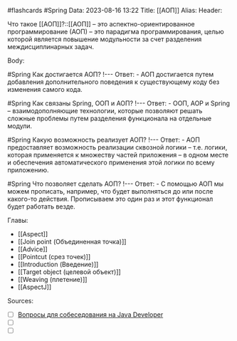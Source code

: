 #flashcards #Spring 
Data: 2023-08-16 13:22
Title: [[АОП]]
Alias:
Header:

Что такое [[АОП]]?::[[АОП]] – это аспектно-ориентированное программирование (АОП) – это парадигма программирования, целью которой является повышение модульности за счет разделения междисциплинарных задач. 
<!--SR:!2023-11-03,10,550-->


Body:


#Spring 
Как достигается АОП?
!---
Ответ:
	- АОП достигается путем добавления дополнительного поведения к существующему коду без изменения самого кода.
<!--SR:!2023-10-27,1,130-->



#Spring 
Как связаны Spring, ООП и АОП?
!---
Ответ:
	- ООП, AOP и Spring – взаимодополняющие технологии, которые позволяют решать сложные проблемы путем разделения функционала на отдельные модули.
<!--SR:!2023-10-27,10,205-->



#Spring 
Какую возможность реализует АОП?
!---
Ответ:
	- АОП предоставляет возможность реализации сквозной логики – т.е. логики, которая применяется к множеству частей приложения – в одном месте и обеспечения автоматического применения этой логики по всему приложению.
<!--SR:!2023-10-27,1,130-->


#Spring 
Что позволяет сделать АОП?
!---
Ответ:
	- С помощью АОП мы можем прописать, например, что будет выполняться до или после какого-то действия. Прописываем это один раз и этот функционал будет работать везде.
<!--SR:!2023-11-03,10,190-->



Главы:
- [[Aspect]]
- [[Join point (Объединенная точка)]]
- [[Advice]]
- [[Pointcut (срез точек)]]
- [[Introduction (Введение)]]
- [[Target object (целевой объект)]]
- [[Weaving (плетение)]]
- [[AspectJ]]

Sources:
- [ ] [Вопросы для собеседования на Java Developer](https://github.com/enhorse/java-interview/blob/master/README.md#%D0%9E%D0%9E%D0%9F)
- [ ] []()
- [ ] []()
